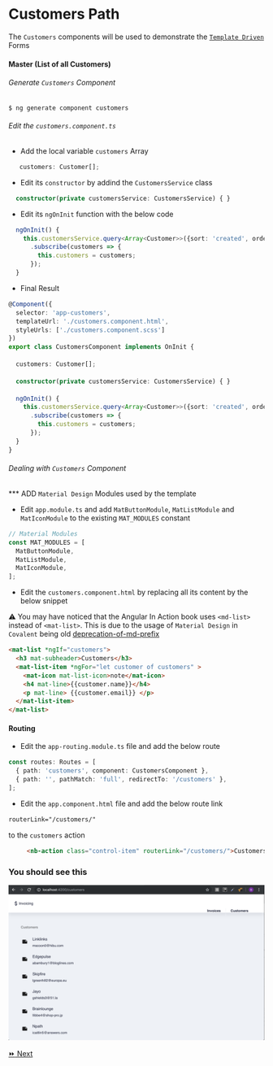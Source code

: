 # Customers Path

The `Customers` components will be used to demonstrate the [`Template Driven`](https://angular.io/guide/forms) Forms 

#### Master (List of all Customers)

###### Generate `Customers` Component

```
$ ng generate component customers
```

###### Edit the `customers.component.ts`

* Add the local variable `customers` Array

```typescript
   customers: Customer[];
```

* Edit its `constructor` by addind the `CustomersService` class

```typescript
  constructor(private customersService: CustomersService) { }
```

* Edit its `ngOnInit` function with the below code

```typescript
  ngOnInit() {
    this.customersService.query<Array<Customer>>({sort: 'created', order: 'desc'})
      .subscribe(customers => {
        this.customers = customers;
      });
  }
```

* Final Result

```typescript
@Component({
  selector: 'app-customers',
  templateUrl: './customers.component.html',
  styleUrls: ['./customers.component.scss']
})
export class CustomersComponent implements OnInit {

  customers: Customer[];

  constructor(private customersService: CustomersService) { }

  ngOnInit() {
    this.customersService.query<Array<Customer>>({sort: 'created', order: 'desc'})
      .subscribe(customers => {
        this.customers = customers;
      });
  }
}
```

###### Dealing with `Customers` Component

*** ADD `Material Design` Modules used by the template

* Edit `app.module.ts` and add `MatButtonModule`, `MatListModule` and `MatIconModule` to the existing `MAT_MODULES` constant

```typescript
// Material Modules
const MAT_MODULES = [
  MatButtonModule,
  MatListModule,
  MatIconModule,
];
```


* Edit the `customers.component.html` by replacing all its content by the below snippet

:warning: You may have noticed that the Angular In Action book uses `<md-list>` instead of `<mat-list>`. 
          This is due to the usage of `Material Design` in `Covalent` being old
          [deprecation-of-md-prefix](https://github.com/angular/components/blob/master/CHANGELOG.md#deprecation-of-md-prefix)

```html
<mat-list *ngIf="customers">
  <h3 mat-subheader>Customers</h3>
  <mat-list-item *ngFor="let customer of customers" >
    <mat-icon mat-list-icon>note</mat-icon>
    <h4 mat-line>{{customer.name}}</h4>
    <p mat-line> {{customer.email}} </p>
  </mat-list-item>
</mat-list>
```


#### Routing

* Edit the `app-routing.module.ts` file and add the below route

```typescript
const routes: Routes = [
  { path: 'customers', component: CustomersComponent },
  { path: '', pathMatch: 'full', redirectTo: '/customers' },
];
```

* Edit the `app.component.html` file and add the below route link

```html
routerLink="/customers/"
```

to the `customers` action

```html
     <nb-action class="control-item" routerLink="/customers/">Customers</nb-action>
```


### You should see this

![image](../images/customers.png)

[:fast_forward: Next ](customer.md)

